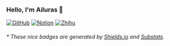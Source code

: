 ### Hello, I'm Ailuras 👋

[![GitHub](https://img.shields.io/badge/dynamic/json?logo=github&label=GitHub&labelColor=495867&color=495867&query=%24.data.totalSubs&url=https%3A%2F%2Fapi.spencerwoo.com%2Fsubstats%2F%3Fsource%3Dgithub%26queryKey%3DAiluras)](https://github.com/Ailuras)
[![Notion](https://img.shields.io/badge/Notion-NaN-605477?logo=notion&labelColor=605477)](https://nextjs-notion-starter-kit-five-livid.vercel.app/)
[![Zhihu](https://img.shields.io/badge/dynamic/json?url=https%3A%2F%2Fapi.swo.moe%2Fstats%2Fzhihu%2Fxiang-long-zai-tian-52&query=count&color=282c34&label=%E7%9F%A5%E4%B9%8E&labelColor=0084ff&logo=zhihu&logoColor=ffffff&suffix=+%E5%85%B3%E6%B3%A8&cacheSeconds=3600)](https://www.zhihu.com/people/xiang-long-zai-tian-52)

<!-- [![Top Langs](https://github-readme-stats.vercel.app/api/top-langs/?username=Ailuras&layout=compact)](https://github.com/anuraghazra/github-readme-stats) -->

<h6>* These nice badges are generated by <a href="https://shields.io/">Shields.io</a> and <a href="https://github.com/spencerwooo/Substats">Substats</a>.</h6>
